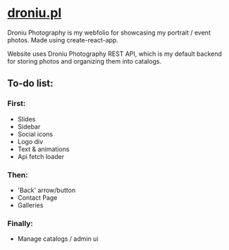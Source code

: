 # [droniu.pl](http://droniu.pl)

Droniu Photography is my webfolio for showcasing my portrait / event photos. Made using create-react-app.

Website uses Droniu Photography REST API, which is my default backend for storing photos and organizing them into catalogs.

## To-do list:

### First:
* Slides
* Sidebar
* Social icons
* Logo div
* Text & animations
* Api fetch loader

### Then:
* 'Back' arrow/button
* Contact Page
* Galleries

### Finally:
* Manage catalogs / admin ui
